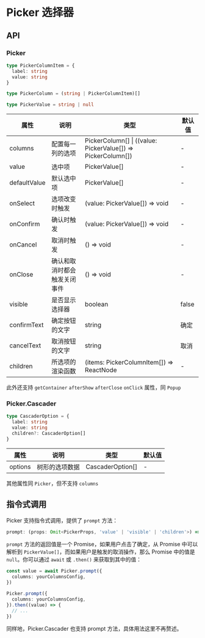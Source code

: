 # Picker 选择器

<code src="./demos/index.tsx"></code>

## API

### Picker

```typescript | pure
type PickerColumnItem = {
  label: string
  value: string
}

type PickerColumn = (string | PickerColumnItem)[]

type PickerValue = string | null
```

| 属性         | 说明                         | 类型                                                         | 默认值 |
| ------------ | ---------------------------- | ------------------------------------------------------------ | ------ |
| columns      | 配置每一列的选项             | PickerColumn[] \| ((value: PickerValue[]) => PickerColumn[]) | -      |
| value        | 选中项                       | PickerValue[]                                                | -      |
| defaultValue | 默认选中项                   | PickerValue[]                                                | -      |
| onSelect     | 选项改变时触发               | (value: PickerValue[]) => void                               | -      |
| onConfirm    | 确认时触发                   | (value: PickerValue[]) => void                               | -      |
| onCancel     | 取消时触发                   | () => void                                                   | -      |
| onClose      | 确认和取消时都会触发关闭事件 | () => void                                                   | -      |
| visible      | 是否显示选择器               | boolean                                                      | false  |
| confirmText  | 确定按钮的文字               | string                                                       | 确定   |
| cancelText   | 取消按钮的文字               | string                                                       | 取消   |
| children     | 所选项的渲染函数             | (items: PickerColumnItem[]) => ReactNode                     | -      |

此外还支持 `getContainer` `afterShow` `afterClose` `onClick` 属性，同 `Popup`

### Picker.Cascader

```typescript
type CascaderOption = {
  label: string
  value: string
  children?: CascaderOption[]
}
```

| 属性    | 说明           | 类型             | 默认值 |
| ------- | -------------- | ---------------- | ------ |
| options | 树形的选项数据 | CascaderOption[] | -      |

其他属性同 `Picker`，但不支持 `columns`

## 指令式调用

Picker 支持指令式调用，提供了 `prompt` 方法：

```typescript
prompt: (props: Omit<PickerProps, 'value' | 'visible' | 'children'>) => Promise<PickerValue[] | null>
```

`prompt` 方法的返回值是一个 Promise，如果用户点击了确定，从 Promise 中可以解析到 `PickerValue[]`，而如果用户是触发的取消操作，那么 Promise 中的值是 `null`。你可以通过 `await` 或 `.then()` 来获取到其中的值：

```ts
const value = await Picker.prompt({
  columns: yourColumnsConfig,
})
```

```ts
Picker.prompt({
  columns: yourColumnsConfig,
}).then((value) => {
  // ...
})
```

同样地，Picker.Cascader 也支持 prompt 方法，具体用法这里不再赘述。
